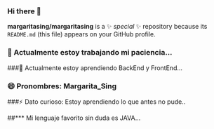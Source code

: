 ### Hi there 👋


**margaritasing/margaritasing** is a ✨ _special_ ✨ repository because its `README.md` (this file) appears on your GitHub profile.


### 🔭 Actualmente estoy trabajando mi paciencia...

###🌱 Actualmente estoy aprendiendo BackEnd y FrontEnd...

### 😄 Pronombres: Margarita_Sing

###⚡ Dato curioso: Estoy aprendiendo lo que antes no pude.. 

##*** Mi lenguaje favorito sin duda es JAVA... 





